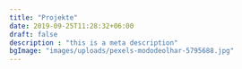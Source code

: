 ```yaml
---
title: "Projekte"
date: 2019-09-25T11:28:32+06:00
draft: false
description : "this is a meta description"
bgImage: "images/uploads/pexels-mododeolhar-5795688.jpg"
---
```


